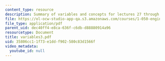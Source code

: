 ```yaml
---
content_type: resource
description: Summary of variables and concepts for lectures 27 through 37.
file: https://ol-ocw-studio-app-qa.s3.amazonaws.com/courses/1-050-engineering-mechanics-i-fall-2007/35806cc11f73e1ddf902580c83d1566f_variables3.pdf
file_type: application/pdf
parent_uid: dec40ff4-e8ca-636f-c6db-d88880914a96
resourcetype: Document
title: variables3.pdf
uid: 35806cc1-1f73-e1dd-f902-580c83d1566f
video_metadata:
  youtube_id: null
---
```

